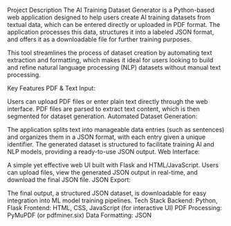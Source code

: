 Project Description
The AI Training Dataset Generator is a Python-based web application designed to help users create AI training datasets from textual data, which can be entered directly or uploaded in PDF format. The application processes this data, structures it into a labeled JSON format, and offers it as a downloadable file for further training purposes.

This tool streamlines the process of dataset creation by automating text extraction and formatting, which makes it ideal for users looking to build and refine natural language processing (NLP) datasets without manual text processing.

Key Features
PDF & Text Input:

Users can upload PDF files or enter plain text directly through the web interface. PDF files are parsed to extract text content, which is then segmented for dataset generation.
Automated Dataset Generation:

The application splits text into manageable data entries (such as sentences) and organizes them in a JSON format, with each entry given a unique identifier.
The generated dataset is structured to facilitate training AI and NLP models, providing a ready-to-use JSON output.
Web Interface:

A simple yet effective web UI built with Flask and HTML/JavaScript.
Users can upload files, view the generated JSON output in real-time, and download the final JSON file.
JSON Export:

The final output, a structured JSON dataset, is downloadable for easy integration into ML model training pipelines.
Tech Stack
Backend: Python, Flask
Frontend: HTML, CSS, JavaScript (for interactive UI)
PDF Processing: PyMuPDF (or pdfminer.six)
Data Formatting: JSON
